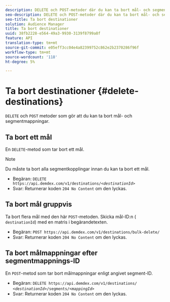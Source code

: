 ```yaml
---
description: DELETE och POST-metoder där du kan ta bort mål- och segmentmappningar.
seo-description: DELETE och POST-metoder där du kan ta bort mål- och segmentmappningar.
seo-title: Ta bort destinationer
solution: Audience Manager
title: Ta bort destinationer
uuid: 38fb2228-e564-49a3-9930-3139f8799a8f
feature: API
translation-type: tm+mt
source-git-commit: e05eff3cc04e4a82399752c862e2b2370286f96f
workflow-type: tm+mt
source-wordcount: '118'
ht-degree: 5%

---
```



# Ta bort destinationer {#delete-destinations}

`DELETE` och  `POST` metoder som gör att du kan ta bort mål- och segmentmappningar.

<!-- r_delete_destinations_all.xml -->

## Ta bort ett mål

En `DELETE`-metod som tar bort ett mål.

>[!NOTE]
>
>Du måste ta bort alla segmentkopplingar innan du kan ta bort ett mål.

* Begäran: `DELETE https://api.demdex.com/v1/destinations/`*`<destinationId>`*
* Svar: Returnerar koden `204 No Content` om den lyckas.

## Ta bort mål gruppvis

Ta bort flera mål med den här `POST`-metoden. Skicka mål-ID:n ( `destinationId`) med en matris i begärandetexten.

* Begäran: `POST https://api.demdex.com/v1/destinations/bulk-delete/`
* Svar: Returnerar koden `204 No Content` om den lyckas.

## Ta bort målmappningar efter segmentmappnings-ID

En `POST`-metod som tar bort målmappningar enligt angivet segment-ID.

* Begäran: `DELETE https://api.demdex.com/v1/destinations/` *`<destinationId>`*`/segments/`*`<mappingId>`*
* Svar: Returnerar koden `204 No Content` om den lyckas.
